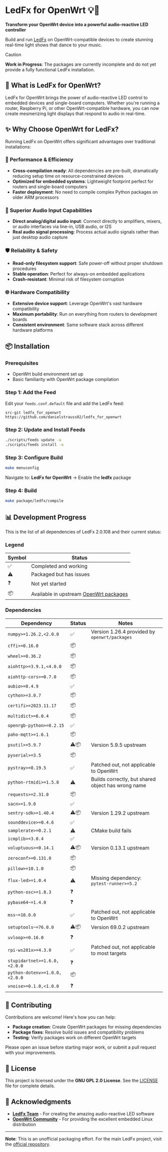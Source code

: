 # LedFx for OpenWrt 💡🌈

**Transform your OpenWrt device into a powerful audio-reactive LED controller**

Build and run [LedFx](https://github.com/LedFx/LedFx) on OpenWrt-compatible devices to create stunning real-time light shows that dance to your music.

> [!CAUTION]
> **Work in Progress**: The packages are currently incomplete and do not yet provide a fully functional LedFx installation.

## 🎯 What is LedFx for OpenWrt?

LedFx for OpenWrt brings the power of audio-reactive LED control to embedded devices and single-board computers. Whether you're running a router, Raspberry Pi, or other OpenWrt-compatible hardware, you can now create mesmerizing light displays that respond to audio in real-time.

## ✨ Why Choose OpenWrt for LedFx?

Running LedFx on OpenWrt offers significant advantages over traditional installations:

### 🚀 **Performance & Efficiency**
- **Cross-compilation ready**: All dependencies are pre-built, dramatically reducing setup time on resource-constrained devices
- **Optimized for embedded systems**: Lightweight footprint perfect for routers and single-board computers
- **Faster deployment**: No need to compile complex Python packages on older ARM processors

### 🎵 **Superior Audio Input Capabilities**
- **Direct analog/digital audio input**: Connect directly to amplifiers, mixers, or audio interfaces via line-in, USB audio, or I2S
- **Real audio signal processing**: Process actual audio signals rather than just desktop audio capture

### 🛡️ **Reliability & Safety**
- **Read-only filesystem support**: Safe power-off without proper shutdown procedures
- **Stable operation**: Perfect for always-on embedded applications
- **Crash-resistant**: Minimal risk of filesystem corruption

### 🌐 **Hardware Compatibility**
- **Extensive device support**: Leverage OpenWrt's vast hardware compatibility
- **Maximum portability**: Run on everything from routers to development boards
- **Consistent environment**: Same software stack across different hardware platforms

## 📦 Installation

### Prerequisites
- OpenWrt build environment set up
- Basic familiarity with OpenWrt package compilation

### Step 1: Add the Feed
Edit your `feeds.conf.default` file and add the LedFx feed:
```
src-git ledfx_for_openwrt https://github.com/danielstrauss02/ledfx_for_openwrt
```

### Step 2: Update and Install Feeds
```bash
./scripts/feeds update -a
./scripts/feeds install -a
```

### Step 3: Configure Build
```bash
make menuconfig
```
Navigate to: **LedFx for OpenWrt** → Enable the **ledfx** package

### Step 4: Build
```bash
make package/ledfx/compile
```

## 📊 Development Progress

This is the list of all dependencies of LedFx 2.0.108 and their current status:

### Legend
| Symbol | Status |
|--------|--------|
| ✅ | Completed and working |
| ⚠️ | Packaged but has issues |
| ❓ | Not yet started |
| 📦 | Available in upstream [OpenWrt packages](https://github.com/openwrt/packages) |

### Dependencies
| Dependency | Status | Notes |
|------------|--------|-------|
| `numpy>=1.26.2,<2.0.0` | ✅ | Version 1.26.4 provided by `openwrt/packages` |
| `cffi>=0.16.0` | 📦 |  |
| `wheel>=0.36.2` | 📦 |  |
| `aiohttp>=3.9.1,<4.0.0` | 📦 |  |
| `aiohttp-cors>=0.7.0` | 📦 |  |
| `aubio>=0.4.9` | ✅ |  |
| `cython>=3.0.7` | 📦 |  |
| `certifi>=2023.11.17` | 📦 |  |
| `multidict>=6.0.4` | 📦 |  |
| `openrgb-python>=0.2.15` | ✅ |  |
| `paho-mqtt>=1.6.1` | 📦 |  |
| `psutil>=5.9.7` | ⚠️📦 | Version 5.9.5 upstream |
| `pyserial>=3.5` | 📦 |  |
| `pystray>=0.19.5` | ✅ | Patched out, not applicable to OpenWrt |
| `python-rtmidi>=1.5.8` | ⚠️ | Builds correctly, but shared object has wrong name |
| `requests>=2.31.0` | 📦 |  |
| `sacn>=1.9.0` | ✅ |  |
| `sentry-sdk>=1.40.4` | ⚠️📦 | Version 1.29.2 upstream |
| `sounddevice>=0.4.6` | ✅ |  |
| `samplerate>=0.2.1` | ⚠️ | CMake build fails |
| `icmplib>=3.0.4` | ✅ |  |
| `voluptuous>=0.14.1` | ⚠️📦 | Version 0.13.1 upstream |
| `zeroconf>=0.131.0` | 📦 |  |
| `pillow>=10.1.0` | 📦 |  |
| `flux-led>=1.0.4` | ⚠️ | Missing dependency: `pytest-runner>=5.2` |
| `python-osc>=1.8.3` | ❓ |  |
| `pybase64~=1.4.0` | ❓ |  |
| `mss~=10.0.0` | ✅ | Patched out, not applicable to OpenWrt |
| `setuptools~=76.0.0` | ⚠️📦 | Version 69.0.2 upstream |
| `uvloop>=0.16.0` | ❓ |  |
| `rpi-ws281x>=4.3.0` | ✅ | Patched out, not applicable to most targets |
| `stupidartnet>=1.6.0,<2.0.0` | ❓ |  |
| `python-dotenv>=1.0.0,<2.0.0` | 📦 |  |
| `vnoise>=0.1.0,<1.0.0` | ❓ |  |

## 🤝 Contributing

Contributions are welcome! Here's how you can help:

- **Package creation**: Create OpenWrt packages for missing dependencies
- **Package fixes**: Resolve build issues and compatibility problems
- **Testing**: Verify packages work on different OpenWrt targets

Please open an issue before starting major work, or submit a pull request with your improvements.

## 📄 License

This project is licensed under the **GNU GPL 2.0 License**. See the [LICENSE](LICENSE) file for complete details.

## 🙏 Acknowledgments

- **[LedFx Team](https://github.com/LedFx/LedFx)** - For creating the amazing audio-reactive LED software
- **[OpenWrt Community](https://openwrt.org/)** - For providing the excellent embedded Linux distribution

---

**Note**: This is an unofficial packaging effort. For the main LedFx project, visit the [official repository](https://github.com/LedFx/LedFx).
